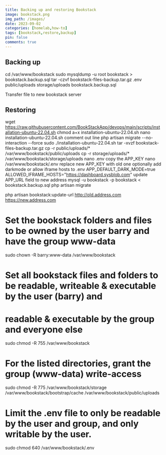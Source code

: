 ```yaml
---
title: Backing up and restoring Bookstack
image: bookstack.png
img_path: /images/
date: 2023-09-02
categories: [homelab,how-to]
tags: [bookstack,restore,backup]
pin: false
comments: true
---
```


## Backing up

cd /var/www/bookstack
sudo mysqldump -u root bookstack > bookstack.backup.sql
tar -czvf bookstack-files-backup.tar.gz .env public/uploads storage/uploads bookstack.backup.sql

Transfer file to new bookstack server

## Restoring

wget https://raw.githubusercontent.com/BookStackApp/devops/main/scripts/installation-ubuntu-22.04.sh
chmod a+x installation-ubuntu-22.04.sh
nano installation-ubuntu-22.04.sh
comment out line php artisan migrate --no-interaction --force
sudo ./installation-ubuntu-22.04.sh
tar -xvzf bookstack-files-backup.tar.gz
cp -r public/uploads/* /var/www/bookstack/public/uploads
cp -r storage/uploads/* /var/www/bookstack/storage/uploads
nano .env
copy the APP_KEY
nano /var/www/bookstack/.env
replace new APP_KEY with old one
optionally add darkmode or allow iframe hosts to .env
APP_DEFAULT_DARK_MODE=true
ALLOWED_IFRAME_HOSTS="https://dashboard.sysblob.com"
update APP_URL field to new address
mysql -u bookstack -p bookstack < bookstack.backup.sql
php artisan migrate

php artisan bookstack:update-url http://old.address.com https://new.address.com

# Set the bookstack folders and files to be owned by the user barry and have the group www-data
sudo chown -R barry:www-data /var/www/bookstack

# Set all bookstack files and folders to be readable, writeable & executable by the user (barry) and
# readable & executable by the group and everyone else
sudo chmod -R 755 /var/www/bookstack

# For the listed directories, grant the group (www-data) write-access
sudo chmod -R 775 /var/www/bookstack/storage /var/www/bookstack/bootstrap/cache /var/www/bookstack/public/uploads

# Limit the .env file to only be readable by the user and group, and only writable by the user.
sudo chmod 640 /var/www/bookstack/.env
